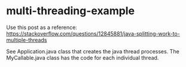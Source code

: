 # multi-threading-example

Use this post as a reference:
https://stackoverflow.com/questions/12845881/java-splitting-work-to-multiple-threads

See Application.java class that creates the java thread processes.
The MyCallable.java class has the code for each individual thread.
